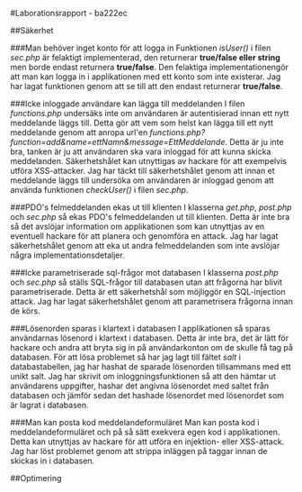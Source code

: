 #Laborationsrapport - ba222ec

##Säkerhet

###Man behöver inget konto för att logga in
Funktionen *isUser()* i filen *sec.php* är felaktigt implementerad, den 
returnerar **true/false eller string** men borde endast returnera **true/false**. 
Den felaktiga implementationengör att man kan logga in i applikationen med 
ett konto som inte existerar. Jag har lagat funktionen genom att se till 
att den endast returnerar **true/false**.

###Icke inloggade användare kan lägga till meddelanden
I filen *functions.php* undersäks inte om användaren är autentisierad innan 
ett nytt meddelande läggs till. Detta gör att vem som helst kan lägga till 
ett nytt meddelande genom att anropa url'en 
*functions.php?function=add&name=ettNamn&message=EttMeddelande*. Detta är 
ju inte bra, tanken är ju att användaren ska vara inloggad för att kunna 
skicka meddelanden. Säkerhetshålet kan utnyttigas av hackare för att 
exempelvis utföra XSS-attacker. Jag har täckt till säkerhetshålet genom 
att innan et meddelande läggs till undersöka om användaren är inloggad 
genom att använda funktionen *checkUser()* i filen *sec.php*.

###PDO's felmeddelanden ekas ut till klienten
I klasserna *get.php*, *post.php* och *sec.php* så ekas PDO's felmeddelanden 
ut till klienten. Detta är inte bra så det avslöjar information om 
applikationen som kan utnyttjas av en eventuell hackare för att planera och 
genomföra en attack. Jag har lagat säkerhetshålet genom att eka ut andra 
felmeddelanden som inte avslöjar några implementationsdetaljer.

###Icke parametriserade sql-frågor mot databasen
I klasserna *post.php* och *sec.php* så ställs SQL-frågor till databasen 
utan att frågorna har blivit parametriserade. Detta är ett säkerhetshål 
som möjliggör en SQL-injection attack. Jag har lagat säkerhetshålet genom 
att parametrisera frågorna innan de körs.

###Lösenorden sparas i klartext i databasen
I applikationen så sparas användarnas lösenord i klartext i databasen. Detta 
är inte bra, det är lätt för hackare och andra att bryta sig in på 
användarkonton om de skulle få tag på databasen. För att lösa problemet så har 
jag lagt till fältet *salt* i databastabellen, jag har hashat de sparade 
lösenorden tillsammans med ett unikt salt. Jag har skrivit om 
inloggningsfunktionen så att den hämtar ut användarens uppgifter, hashar det 
angivna lösenordet med saltet från databasen och jämför sedan det hashade 
lösenordet med lösenordet som är lagrat i databasen.

###Man kan posta kod meddelandeformuläret
Man kan posta kod i meddelandeformuläret och på så sätt exekvera egen kod i 
applikationen. Detta kan utnyttjas av hackare för att utföra en injektion- 
eller XSS-attack. Jag har löst problemet genom att strippa inläggen på taggar 
innan de skickas in i databasen.

##Optimering
